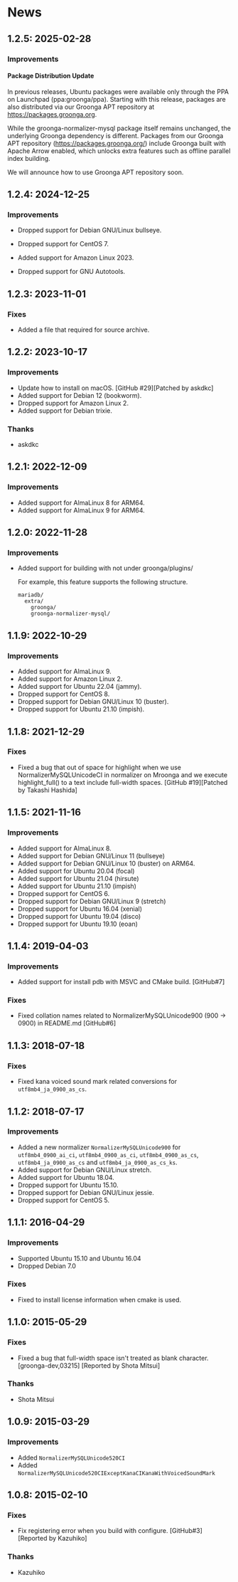 # News

## 1.2.5: 2025-02-28

### Improvements

#### Package Distribution Update

In previous releases, Ubuntu packages were available only through the PPA on
Launchpad (ppa:groonga/ppa). Starting with this release, packages are also
distributed via our Groonga APT repository at https://packages.groonga.org.

While the groonga-normalizer-mysql package itself remains unchanged, the
underlying Groonga dependency is different. Packages from our Groonga APT
repository (https://packages.groonga.org/) include Groonga built with Apache
Arrow enabled, which unlocks extra features such as offline parallel index
building.

We will announce how to use Groonga APT repository soon.

## 1.2.4: 2024-12-25

### Improvements

  * Dropped support for Debian GNU/Linux bullseye.

  * Dropped support for CentOS 7.

  * Added support for Amazon Linux 2023.

  * Dropped support for GNU Autotools.

## 1.2.3: 2023-11-01

### Fixes

  * Added a file that required for source archive.

## 1.2.2: 2023-10-17

### Improvements

  * Update how to install on macOS. [GitHub #29][Patched by askdkc]
  * Added support for Debian 12 (bookworm).
  * Dropped support for Amazon Linux 2.
  * Added support for Debian trixie.

### Thanks

 * askdkc

## 1.2.1: 2022-12-09

### Improvements

  * Added support for AlmaLinux 8 for ARM64.
  * Added support for AlmaLinux 9 for ARM64.

## 1.2.0: 2022-11-28

### Improvements

  * Added support for building with not under groonga/plugins/

    For example, this feature supports the following structure.

    ```
    mariadb/
      extra/
        groonga/
        groonga-normalizer-mysql/
    ```

## 1.1.9: 2022-10-29

### Improvements

  * Added support for AlmaLinux 9.
  * Added support for Amazon Linux 2.
  * Added support for Ubuntu 22.04 (jammy).
  * Dropped support for CentOS 8.
  * Dropped support for Debian GNU/Linux 10 (buster).
  * Dropped support for Ubuntu 21.10 (impish).

## 1.1.8: 2021-12-29

### Fixes

  * Fixed a bug that out of space for highlight when we use NormalizerMySQLUnicodeCI
    in normalizer on Mroonga and we execute highlight_full() to a text include full-width spaces.
    [GitHub #19][Patched by Takashi Hashida]

## 1.1.5: 2021-11-16

### Improvements

  * Added support for AlmaLinux 8.
  * Added support for Debian GNU/Linux 11 (bullseye)
  * Added support for Debian GNU/Linux 10 (buster) on ARM64.
  * Added support for Ubuntu 20.04 (focal)
  * Added support for Ubuntu 21.04 (hirsute)
  * Added support for Ubuntu 21.10 (impish)
  * Dropped support for CentOS 6.
  * Dropped support for Debian GNU/Linux 9 (stretch)
  * Dropped support for Ubuntu 16.04 (xenial)
  * Dropped support for Ubuntu 19.04 (disco)
  * Dropped support for Ubuntu 19.10 (eoan)

## 1.1.4: 2019-04-03

### Improvements

  * Added support for install pdb with MSVC and CMake build. [GitHub#7]

### Fixes

  * Fixed collation names related to
    NormalizerMySQLUnicode900 (900 -> 0900) in README.md [GitHub#6]

## 1.1.3: 2018-07-18

### Fixes

  * Fixed kana voiced sound mark related conversions for
    `utf8mb4_ja_0900_as_cs`.

## 1.1.2: 2018-07-17

### Improvements

  * Added a new normalizer `NormalizerMySQLUnicode900` for
    `utf8mb4_0900_ai_ci`, `utf8mb4_0900_as_ci`, `utf8mb4_0900_as_cs`,
    `utf8mb4_ja_0900_as_cs` and `utf8mb4_ja_0900_as_cs_ks`.
  * Added support for Debian GNU/Linux stretch.
  * Added support for Ubuntu 18.04.
  * Dropped support for Ubuntu 15.10.
  * Dropped support for Debian GNU/Linux jessie.
  * Dropped support for CentOS 5.

## 1.1.1: 2016-04-29

### Improvements

  * Supported Ubuntu 15.10 and Ubuntu 16.04
  * Dropped Debian 7.0

### Fixes

  * Fixed to install license information when cmake is used.

## 1.1.0: 2015-05-29

### Fixes

  * Fixed a bug that full-width space isn't treated as blank character.
    [groonga-dev,03215] [Reported by Shota Mitsui]

### Thanks

  * Shota Mitsui

## 1.0.9: 2015-03-29

### Improvements

  * Added `NormalizerMySQLUnicode520CI`
  * Added `NormalizerMySQLUnicode520CIExceptKanaCIKanaWithVoicedSoundMark`

## 1.0.8: 2015-02-10

### Fixes

  * Fix registering error when you build with configure.
    [GitHub#3][Reported by Kazuhiko]

### Thanks

  * Kazuhiko
